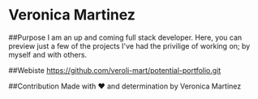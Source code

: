 # Veronica Martinez

##Purpose
I am an up and coming full stack developer. Here, you can preview just a few of the projects I've had the privilige of working on; by myself and with others.

##Webiste
https://github.com/veroli-mart/potential-portfolio.git

##Contribution
Made with ❤️ and determination by Veronica Martinez
